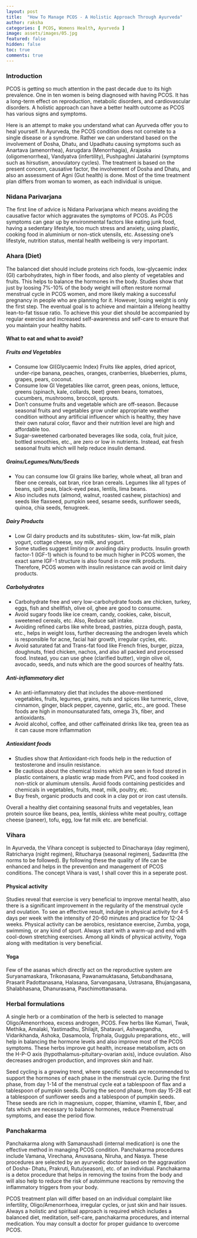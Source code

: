 ```yaml
---
layout: post
title:  "How To Manage PCOS - A Holistic Approach Through Ayurveda"
author: raksha
categories: [ PCOS, Womens Health, Ayurveda ]
image: assets/images/05.jpg
featured: false
hidden: false
toc: true
comments: true
---
```

### Introduction
PCOS is getting so much attention in the past decade due to its high prevalence. One in ten women is being diagnosed with having PCOS. It has a long-term effect on reproduction, metabolic disorders, and cardiovascular disorders. A holistic approach can have a better health outcome as PCOS has various signs and symptoms.

Here is an attempt to make you understand what can Ayurveda offer you to heal yourself. In Ayurveda, the PCOS condition does not correlate to a single disease or a syndrome. Rather we can understand based on the involvement of Dosha, Dhatu, and Upadhatu causing symptoms such as Anartava (amenorrhea), Asrugdara (Menorrhagia), Arajaska (oligomenorrhea), Vandyatva (infertility), Pushpaghni Jataharini (symptoms such as hirsutism, anovulatory cycles). The treatment is based on the present concern, causative factor, the involvement of Dosha and Dhatu, and also an assessment of Agni (Gut health) is done. Most of the time treatment plan differs from woman to women, as each individual is unique.

### Nidana Parivarjana
The first line of advice is Nidana Parivarjana which means avoiding the causative factor which aggravates the symptoms of PCOS. As PCOS symptoms can gear up by environmental factors like eating junk food, having a sedentary lifestyle, too much stress and anxiety, using plastic, cooking food in aluminium or non-stick utensils, etc. Assessing one’s lifestyle, nutrition status, mental health wellbeing is very important.
 
### Ahara (Diet) 
The balanced diet should include proteins rich foods, low-glycaemic index (GI) carbohydrates, high in fiber foods, and also plenty of vegetables and fruits. This helps to balance the hormones in the body. Studies show that just by loosing 7%-10% of the body weight will often restore normal menstrual cycle in PCOS women, and more likely making a successful pregnancy in people who are planning for it. However, losing weight is only the first step. The eventual goal is to achieve and maintain a lifelong healthy lean-to-fat tissue ratio. To achieve this your diet should be accompanied by regular exercise and increased self-awareness and self-care to ensure that you maintain your healthy habits.

#### What to eat and what to avoid?
##### Fruits and Vegetables
+ Consume low GI(Glycaemic Index) Fruits like apples, dried apricot, under-ripe banana, peaches, oranges, cranberries, blueberries, plums, grapes, pears, coconut.
+ Consume low GI Vegetables like carrot, green peas, onions, lettuce, greens (spinach, kale, collards, beet) green beans, tomatoes, cucumbers, mushrooms, broccoli, sprouts.
+ Don’t consume fruits and vegetable which are off-season. Because seasonal fruits and vegetables grow under appropriate weather condition without any artificial influencer which is healthy, they have their own natural color, flavor and their nutrition level are high and affordable too.
+ Sugar-sweetened carbonated beverages like soda, cola, fruit juice, bottled smoothies, etc., are zero or low in nutrients. Instead, eat fresh seasonal fruits which will help reduce insulin demand.

##### Grains/Legumes/Nuts/Seeds
+ You can consume low GI grains like barley, whole wheat, all bran and fiber one cereals, oat bran, rice bran cereals. Legumes like	all types of beans, spilt peas, black-eyed peas, lentils, lima beans. 
+ Also includes nuts (almond, walnut, roasted cashew, pistachios) and seeds like flaxseed, pumpkin seed, sesame seeds, sunflower seeds, quinoa, chia seeds, fenugreek.

##### Dairy Products
+ Low GI dairy products and its substitutes- skim, low-fat milk, plain yogurt, cottage cheese, soy milk, and yogurt.
+ Some studies suggest limiting or avoiding dairy products. Insulin growth factor-1 (IGF-1) which is found to be much higher in PCOS women, the exact same IGF-1 structure is also found in cow milk products. Therefore, PCOS women with insulin resistance can avoid	or limit dairy products.

##### Carbohydrates
+ Carbohydrate free and very low-carbohydrate foods are chicken, turkey, eggs, fish and shellfish, olive oil, ghee are good to consume.
+ Avoid	sugary foods like ice cream, candy, cookies, cake, biscuit, sweetened cereals, etc.  Also, Reduce salt intake.
+ Avoiding refined carbs like white bread, pastries, pizza dough, pasta, etc., helps in weight loss, further decreasing the androgen levels which is responsible for acne, facial hair growth, irregular cycles, etc.
+ Avoid saturated fat and Trans-fat food like French fries, burger, pizza, doughnuts, fried chicken, nachos, and also all packed and processed food. Instead, you can use ghee (clarified butter), virgin olive oil, avocado, seeds, and nuts which are the good sources of	healthy fats.

##### Anti-inflammatory diet
+ An anti-inflammatory diet that includes the above-mentioned vegetables, fruits, legumes, grains, nuts and spices like turmeric, clove, cinnamon, ginger, black pepper, cayenne, garlic, etc., are good. These foods are high in monounsaturated fats, omega 3’s, fiber, and antioxidants.
+ Avoid	alcohol, coffee, and other caffeinated drinks like tea, green tea as it can cause more inflammation

##### Antioxidant foods
+ Studies show that Antioxidant-rich foods help in the reduction of testosterone and insulin resistance.
+ Be cautious about the chemical toxins which are seen in food stored in plastic containers, a plastic wrap made from PVC, and food	cooked in non-stick or aluminum utensils. Avoid foods containing pesticides and chemicals in vegetables, fruits, meat, milk, poultry, etc.
+ Buy fresh, organic products and cook in a clay pot or iron cast utensils.

Overall a healthy diet containing seasonal fruits and vegetables, lean protein source like beans, pea, lentils, skinless white meat poultry, cottage cheese (paneer), tofu, egg, low fat milk etc. are beneficial.

### Vihara 
In Ayurveda, the Vihara concept is subjected to Dinacharaya (day regimen), Ratricharya (night regimen), Ritucharya (seasonal regimen), Sadavritta (the norms to be followed). By following these the quality of life can be enhanced and helps in the prevention and management of PCOS conditions. The concept Vihara is vast, I shall cover this in a seperate post.

#### Physical activity
Studies reveal that exercise is very beneficial to improve mental health, also there is a significant improvement in the regularity of the menstrual cycle and ovulation. To see an effective result, indulge in physical activity for 4-5 days per week with the intensity of 20-60 minutes and practice for 12-24 weeks. Physical activity can be aerobics, resistance exercise, Zumba, yoga, swimming, or any kind of sport. Always start with a warm-up and end with cool-down stretching exercises. Among all kinds of physical activity, Yoga along with meditation is very beneficial. 

####  Yoga
Few of the asanas which directly act on the reproductive system are Suryanamaskara, Trikonasana, Pawanamuktasana, Setubandhasana, Prasarit Padottanasana, Halasana, Sarvangasana, Ustrasana, Bhujangasana, Shalabhasana, Dhanurasana, Paschimottanasana.

### Herbal formulations 
A single herb or a combination of the herb is selected to manage Oligo/Amenorrhoea, excess androgen, PCOS. Few herbs like Kumari, Twak, Methika, Amalaki, Yastimadhu, Shilajit, Shatavari, Ashwagandha, Vidarikhanda, Ashoka, Dasamoola, Triphala, Guggulu preparations, etc., will help in balancing the hormone levels and also improve most of the PCOS symptoms. These herbs improve gut health, increase metabolism, acts on the H-P-O axis (hypothalamus-pituitary-ovarian axis), induce ovulation. Also decreases androgen production, and improves skin and hair.

Seed cycling is a growing trend, where specific seeds are recommended to support the hormones of each phase in the menstrual cycle. During the first phase, from day 1-14 of the menstrual cycle eat a tablespoon of flax and a tablespoon of pumpkin seeds. During the second phase, from day 15-28 eat a tablespoon of sunflower seeds and a tablespoon of pumpkin seeds. These seeds are rich in magnesium, copper, thiamine, vitamin E, fiber, and fats which are necessary to balance hormones, reduce Premenstrual symptoms, and ease the period flow.

### Panchakarma
Panchakarma along with Samanaushadi (internal medication) is one the effective method in managing PCOS condition. Panchakarma procedures include Vamana, Virechana, Anuvasana, Niruha, and Nasya. These procedures are selected by an ayurvedic doctor based on the aggravation of Dosha- Dhatu, Prakruti, Rutu(season), etc. of an individual. Panchakarma is a detox procedure that helps in removing the toxins from the body and will also help to reduce the risk of autoimmune reactions by removing the inflammatory triggers from your body.

PCOS treatment plan will differ based on an individual complaint like infertility, Oligo/Amenorrhoea, irregular cycles, or just skin and hair issues. Always a holistic and spiritual approach is required which includes a balanced diet, meditation, self-care, panchakarma procedures, and internal medication. You may consult a doctor for proper guidance to overcome PCOS.
